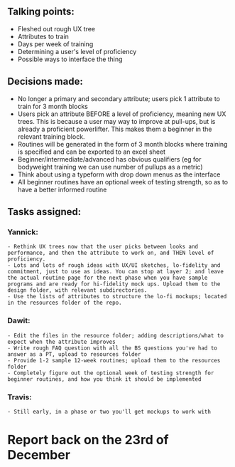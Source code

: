 ﻿## Talking points: 

  - Fleshed out rough UX tree
  - Attributes to train
  - Days per week of training
  - Determining a user's level of proficiency
  - Possible ways to interface the thing
  
## Decisions made:

  - No longer a primary and secondary attribute; users pick 1 attribute to train for 3 month blocks
  - Users pick an attribute BEFORE a level of proficiency, meaning new UX trees. This is because a user may way to improve at pull-ups, but is already a proficient powerlifter. This makes them a beginner in the relevant training block.
  - Routines will be generated in the form of 3 month blocks where training is specified and can be exported to an excel sheet
  - Beginner/intermediate/advanced has obvious qualifiers (eg for bodyweight training we can use number of pullups as a metric)
  - Think about using a typeform with drop down menus as the interface
  - All beginner routines have an optional week of testing strength, so as to have a better informed routine

  
## Tasks assigned:

  ### Yannick:
  
    - Rethink UX trees now that the user picks between looks and performance, and then the attribute to work on, and THEN level of proficiency.
    - Lots and lots of rough ideas with UX/UI sketches, lo-fidelity and commitment, just to use as ideas. You can stop at layer 2; and leave the actual routine page for the next phase when you have sample programs and are ready for hi-fidelity mock ups. Upload them to the design folder, with relevant subdirectories.
    - Use the lists of attributes to structure the lo-fi mockups; located in the resources folder of the repo.

  ### Dawit:
  
    - Edit the files in the resource folder; adding descriptions/what to expect when the attribute improves 
    - Write rough FAQ question with all the BS questions you've had to answer as a PT, upload to resources folder
    - Provide 1-2 sample 12-week routines; upload them to the resources folder
    - Completely figure out the optional week of testing strength for beginner routines, and how you think it should be implemented

  ### Travis:
  
    - Still early, in a phase or two you'll get mockups to work with

# Report back on the 23rd of December
